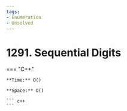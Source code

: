 ```yaml
---
tags:
- Enumeration
- Unsolved
---
```



# 1291. Sequential Digits

=== "C++"

    **Time:** O()

    **Space:** O()

    ``` c++
    ```
